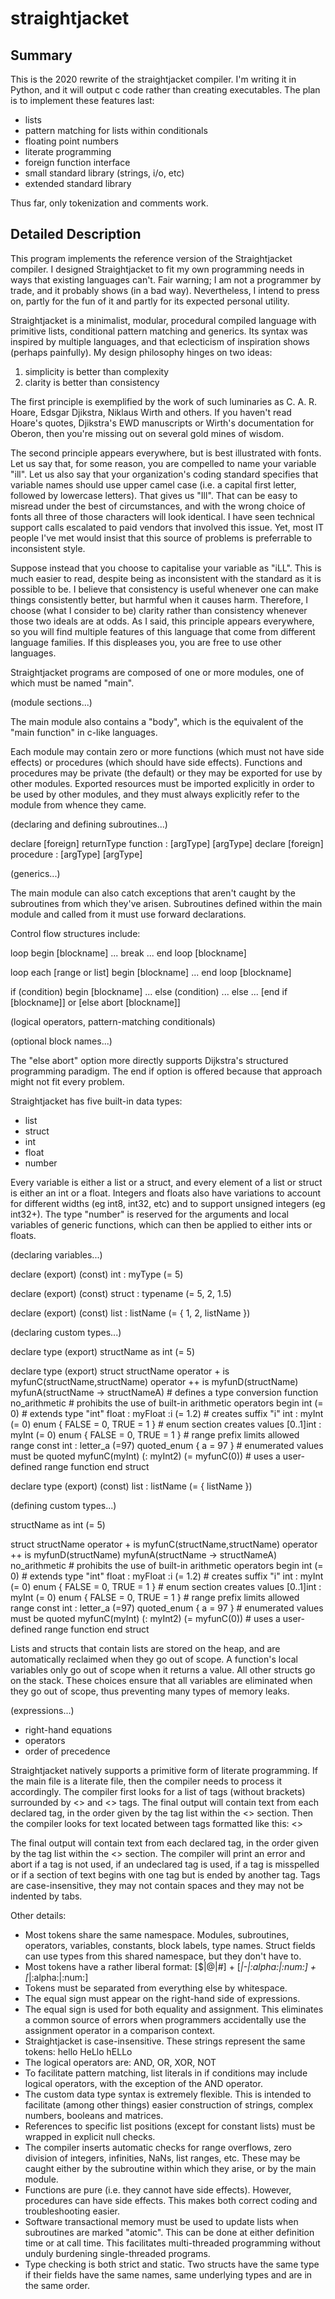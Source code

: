 # straightjacket

## Summary

This is the 2020 rewrite of the straightjacket compiler.  I'm writing it in Python, and it will output c code rather than creating executables.  The plan is to implement these features last:

- lists
- pattern matching for lists within conditionals
- floating point numbers
- literate programming
- foreign function interface
- small standard library (strings, i/o, etc)
- extended standard library

Thus far, only tokenization and comments work.


## Detailed Description

This program implements the reference version of the Straightjacket compiler.  I designed Straightjacket to fit my own programming needs in ways that existing languages can't.  Fair warning; I am not a programmer by trade, and it probably shows (in a bad way).  Nevertheless, I intend to press on, partly for the fun of it and partly for its expected personal utility.

Straightjacket is a minimalist, modular, procedural compiled language with primitive lists, conditional pattern matching and generics.  Its syntax was inspired by multiple languages, and that eclecticism of inspiration shows (perhaps painfully).  My design philosophy hinges on two ideas:

1.  simplicity is better than complexity
2.  clarity is better than consistency

The first principle is exemplified by the work of such luminaries as C. A. R. Hoare, Edsgar Djikstra, Niklaus Wirth and others.  If you haven't read Hoare's quotes, Djikstra's EWD manuscripts or Wirth's documentation for Oberon, then you're missing out on several gold mines of wisdom.

The second principle appears everywhere, but is best illustrated with fonts.  Let us say that, for some reason, you are compelled to name your variable "ill".  Let us also say that your organization's coding standard specifies that variable names should use upper camel case (i.e. a capital first letter, followed by lowercase letters).  That gives us "Ill".  That can be easy to misread under the best of circumstances, and with the wrong choice of fonts all three of those characters will look identical.  I have seen technical support calls escalated to paid vendors that involved this issue.  Yet, most IT people I've met would insist that this source of problems is preferrable to inconsistent style.

Suppose instead that you choose to capitalise your variable as "iLL".  This is much easier to read, despite being as inconsistent with the standard as it is possible to be.  I believe that consistency is useful whenever one can make things consistently better, but harmful when it causes harm.  Therefore, I choose (what I consider to be) clarity rather than consistency whenever those two ideals are at odds.  As I said, this principle appears everywhere, so you will find multiple features of this language that come from different language families.  If this displeases you, you are free to use other languages.

Straightjacket programs are composed of one or more modules, one of which must be named "main".  

(module sections...)

The main module also contains a "body", which is the equivalent of the "main function" in c-like languages. 

Each module may contain zero or more functions (which must not have side effects) or procedures (which should have side effects).  Functions and procedures may be private (the default) or they may be exported for use by other modules.  Exported resources must be imported explicitly in order to be used by other modules, and they must always explicitly refer to the module from whence they came.

(declaring and defining subroutines...)

declare [foreign] returnType function : [argType] [argType]
declare [foreign] procedure : [argType] [argType]

(generics...)

 The main module can also catch exceptions that aren't caught by the subroutines from which they've arisen.  Subroutines defined within the main module and called from it must use forward declarations.

Control flow structures include:

loop begin [blockname]
	...
	break
	...
end loop  [blockname]


loop each [range or list] begin [blockname]
	...
end loop [blockname]


if (condition) begin [blockname]
	...
else (condition)
	...
else
	...
[end if [blockname]] or [else abort [blockname]]

(logical operators, pattern-matching conditionals)

(optional block names...)

The "else abort" option more directly supports Dijkstra's structured programming paradigm.  The end if option is offered because that approach might not fit every problem.

Straightjacket has five built-in data types:

- list
- struct
- int
- float
- number

Every variable is either a list or a struct, and every element of a list or struct is either an int or a float.  Integers and floats also have variations to account for different widths (eg int8, int32, etc) and to support unsigned integers (eg int32+).  The type "number" is reserved for the arguments and local variables of generic functions, which can then be applied to either ints or floats.

(declaring variables...)

declare (export) (const) int : myType (= 5)

declare (export) (const) struct : typename (= 5, 2, 1.5)

declare (export) (const) list : listName (= { 1, 2, listName })


(declaring custom types...)

declare type (export) structName as int (= 5)

declare type (export) struct structName
	operator + is myfunC(structName,structName)
	operator ++ is myfunD(structName)
	myfunA(structName -> structNameA)	# defines a type conversion function
	no_arithmetic			# prohibits the use of built-in arithmetic operators
begin
	int (= 0)																								# extends type "int"
	float : myFloat :i (= 1.2)																# creates suffix "i"
	int : myInt (= 0) enum { FALSE = 0, TRUE = 1 }				# enum section creates values
	[0..1]int : myInt (= 0) enum { FALSE = 0, TRUE = 1 }		# range prefix limits allowed range
	const int : letter_a (=97) quoted_enum { a = 97 }		# enumerated values must be quoted
	myfunC(myInt) (: myInt2) (= myfunC(0))						# uses a user-defined range function
end struct

declare type (export) (const) list : listName (= { listName })


(defining custom types...)

structName as int (= 5)

struct structName
	operator + is myfunC(structName,structName)
	operator ++ is myfunD(structName)
	myfunA(structName -> structNameA)
	no_arithmetic			# prohibits the use of built-in arithmetic operators
begin
	int (= 0)																								# extends type "int"
	float : myFloat :i (= 1.2)																# creates suffix "i"
	int : myInt (= 0) enum { FALSE = 0, TRUE = 1 }				# enum section creates values
	[0..1]int : myInt (= 0) enum { FALSE = 0, TRUE = 1 }		# range prefix limits allowed range
	const int : letter_a (=97) quoted_enum { a = 97 }		# enumerated values must be quoted
	myfunC(myInt) (: myInt2) (= myfunC(0))						# uses a user-defined range function
end struct



Lists and structs that contain lists are stored on the heap, and are automatically reclaimed when they go out of scope.  A function's local variables only go out of scope when it returns a value.  All other structs go on the stack.  These choices ensure that all variables are eliminated when they go out of scope, thus preventing many types of memory leaks.

(expressions...)

- right-hand equations
- operators
- order of precedence

Straightjacket natively supports a primitive form of literate programming.  If the main file is a literate file, then the compiler needs to process it accordingly.  The compiler first looks for a list of tags (without brackets) surrounded by <<def>> and <</def>> tags.  The final output will contain text from each declared tag, in the order given by the tag list within the <<def>> section.  Then the compiler looks for text located between tags formatted like this:  <<tagName>>

The final output will contain text from each declared tag, in the order given by the tag list within the <<def>> section.  The compiler will print an error and abort if a tag is not used, if an undeclared tag is used, if a tag is misspelled or if a section of text begins with one tag but is ended by another tag.  Tags are case-insensitive, they may not contain spaces and they may not be indented by tabs.

Other details:

- Most tokens share the same namespace.  Modules, subroutines, operators, variables, constants, block labels, type names.  Struct fields can use types from this shared namespace, but they don't have to.
- Most tokens have a rather liberal format:  [$|@|#] + [_|-|:alpha:|:num:] + [_|:alpha:|:num:]
- Tokens must be separated from everything else by whitespace.
- The equal sign must appear on the right-hand side of expressions.
- The equal sign is used for both equality and assignment.  This eliminates a common source of errors when programmers accidentally use the assignment operator in a comparison context.
- Straightjacket is case-insensitive.  These strings represent the same tokens:  hello HeLlo hELLo
- The logical operators are:  AND, OR, XOR, NOT
- To facilitate pattern matching, list literals in if conditions may include logical operators, with the exception of the AND operator.
- The custom data type syntax is extremely flexible.  This is intended to facilitate (among other things) easier construction of strings, complex numbers, booleans and matrices.
- References to specific list positions (except for constant lists) must be wrapped in explicit null checks.
- The compiler inserts automatic checks for range overflows, zero division of integers, infinities, NaNs, list ranges, etc.  These may be caught either by the subroutine within which they arise, or by the main module.
- Functions are pure (i.e. they cannot have side effects).  However, procedures can have side effects.  This makes both correct coding and troubleshooting easier.
- Software transactional memory must be used to update lists when subroutines are marked "atomic".  This can be done at either definition time or at call time.  This facilitates multi-threaded programming without unduly burdening single-threaded programs.
- Type checking is both strict and static.  Two structs have the same type if their fields have the same names, same underlying types and are in the same order.
